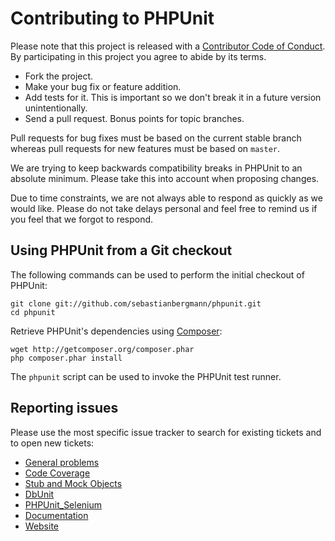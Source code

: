 # Contributing to PHPUnit

Please note that this project is released with a [Contributor Code of Conduct](CODE_OF_CONDUCT.md). By participating in this project you agree to abide by its terms.

* Fork the project.
* Make your bug fix or feature addition.
* Add tests for it. This is important so we don't break it in a future version unintentionally.
* Send a pull request. Bonus points for topic branches.

Pull requests for bug fixes must be based on the current stable branch whereas pull requests for new features must be based on `master`.

We are trying to keep backwards compatibility breaks in PHPUnit to an absolute minimum. Please take this into account when proposing changes.

Due to time constraints, we are not always able to respond as quickly as we would like. Please do not take delays personal and feel free to remind us if you feel that we forgot to respond.

## Using PHPUnit from a Git checkout

The following commands can be used to perform the initial checkout of PHPUnit:

    git clone git://github.com/sebastianbergmann/phpunit.git
    cd phpunit

Retrieve PHPUnit's dependencies using [Composer](http://getcomposer.org/):

    wget http://getcomposer.org/composer.phar
    php composer.phar install

The `phpunit` script can be used to invoke the PHPUnit test runner.

## Reporting issues

Please use the most specific issue tracker to search for existing tickets and to open new tickets:

* [General problems](https://github.com/sebastianbergmann/phpunit/issues)
* [Code Coverage](https://github.com/sebastianbergmann/php-code-coverage/issues)
* [Stub and Mock Objects](https://github.com/sebastianbergmann/phpunit-mock-objects/issues)
* [DbUnit](https://github.com/sebastianbergmann/dbunit/issues)
* [PHPUnit_Selenium](https://github.com/sebastianbergmann/phpunit-selenium/issues)
* [Documentation](https://github.com/sebastianbergmann/phpunit-documentation/issues)
* [Website](https://github.com/sebastianbergmann/phpunit-website/issues)

